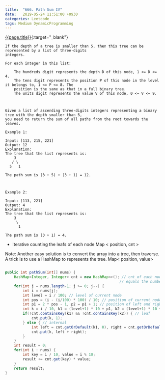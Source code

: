 ```yaml
---
title:  "666. Path Sum IV"
date:   2019-05-24 11:51:00 +0930
categories: Leetcode
tags: Medium DynamicProgramming
---
```


[{{page.title}}](https://leetcode.com/problems/path-sum-iv/){:target="_blank"}

    If the depth of a tree is smaller than 5, then this tree can be represented by a list of three-digits
    integers.

    For each integer in this list:

        The hundreds digit represents the depth D of this node, 1 <= D <= 4.
        The tens digit represents the position P of this node in the level it belongs to, 1 <= P <= 8. The
        position is the same as that in a full binary tree.
        The units digit represents the value V of this node, 0 <= V <= 9.



    Given a list of ascending three-digits integers representing a binary tree with the depth smaller than 5,
    you need to return the sum of all paths from the root towards the leaves.

    Example 1:

    Input: [113, 215, 221]
    Output: 12
    Explanation:
    The tree that the list represents is:
        3
       / \
      5   1

    The path sum is (3 + 5) + (3 + 1) = 12.



    Example 2:

    Input: [113, 221]
    Output: 4
    Explanation:
    The tree that the list represents is:
        3
         \
          1

    The path sum is (3 + 1) = 4.


* Iterative counting the leafs of each node Map < position, cnt >

Note: Another easy solution is to convert the array into a tree, then traverse.
A trick is to use a HashMap to represents the tree. Map< position, value>

```java

public int pathSum(int[] nums) {
    HashMap<Integer, Integer> cnt = new HashMap<>(); // cnt of each node in the calculation
                                                    // equals the number of leafs in the substree
    for(int j = nums.length-1; j >= 0; j--) {
        int i = nums[j];
        int level = i / 100; // level of current node
        int pos = (i - (i/100) * 100) / 10; // position of current node
        int p1 = 2 * pos - 1, p2 = p1 + 1; // position of left and right child
        int k = i / 10, k1 = (level+1) * 10 + p1, k2 = (level+1) * 10 + p2;
        if(!cnt.containsKey(k1) && !cnt.containsKey(k2)) { // leaf
            cnt.put(k, 1);
        } else { // internal
            int left = cnt.getOrDefault(k1, 0), right = cnt.getOrDefault(k2, 0);
            cnt.put(k, left + right);
        }
    }
    int result = 0;
    for(int i : nums) {
        int key = i / 10, value = i % 10;
        result += cnt.get(key) * value;
    }
    return result;
}
```
